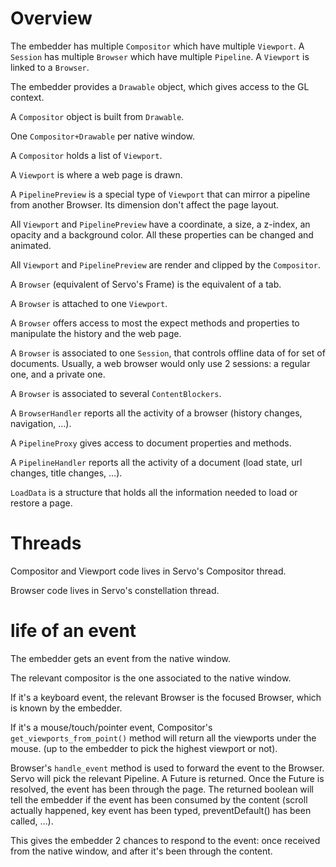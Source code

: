 # Overview

The embedder has multiple `Compositor` which have multiple `Viewport`.
A `Session` has multiple `Browser` which have multiple `Pipeline`.
A `Viewport` is linked to a `Browser`.

The embedder provides a `Drawable` object, which gives access to the GL context.

A `Compositor` object is built from `Drawable`.

One `Compositor+Drawable` per native window.

A `Compositor` holds a list of `Viewport`.

A `Viewport` is where a web page is drawn.

A `PipelinePreview` is a special type of `Viewport` that can mirror a pipeline from another Browser. Its dimension don't affect the page layout.

All `Viewport` and `PipelinePreview` have a coordinate, a size, a z-index, an opacity and a background color. All these properties can be changed and animated.

All `Viewport` and `PipelinePreview` are render and clipped by the `Compositor`.

A `Browser` (equivalent of Servo's Frame) is the equivalent of a tab.

A `Browser` is attached to one `Viewport`.

A `Browser` offers access to most the expect methods and properties to manipulate the history and the web page.

A `Browser` is associated to one `Session`, that controls offline data of for set of documents. Usually, a web browser would only use 2 sessions: a regular one, and a private one.

A `Browser` is associated to several `ContentBlockers`.

A `BrowserHandler` reports all the activity of a browser (history changes, navigation, …).

A `PipelineProxy` gives access to document properties and methods.

A `PipelineHandler` reports all the activity of a document (load state, url changes, title changes, …).

`LoadData` is a structure that holds all the information needed to load or restore a page.

# Threads

Compositor and Viewport code lives in Servo's Compositor thread.

Browser code lives in Servo's constellation thread.

# life of an event

The embedder gets an event from the native window.

The relevant compositor is the one associated to the native window.

If it's a keyboard event, the relevant Browser is the focused Browser, which is known by the embedder.

If it's a mouse/touch/pointer event, Compositor's `get_viewports_from_point()` method will return all the viewports under the mouse.
(up to the embedder to pick the highest viewport or not).

Browser's `handle_event` method is used to forward the event to the Browser. Servo will pick the relevant Pipeline.
A Future is returned. Once the Future is resolved, the event has been through the page. The returned boolean will
tell the embedder if the event has been consumed by the content (scroll actually happened, key event has been typed,
preventDefault() has been called, …).

This gives the embedder 2 chances to respond to the event: once received from the native window, and after it's been through
the content.



